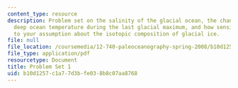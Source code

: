 ```yaml
---
content_type: resource
description: Problem set on the salinity of the glacial ocean, the change in mean
  deep ocean temperature during the last glacial maximum, and how sensitive it is
  to your assumption about the isotopic composition of glacial ice.
file: null
file_location: /coursemedia/12-740-paleoceanography-spring-2008/b10d1257c1a77d3bfe038b8c07aa8768_paleo_problem1.pdf
file_type: application/pdf
resourcetype: Document
title: Problem Set 1
uid: b10d1257-c1a7-7d3b-fe03-8b8c07aa8768
---
```

